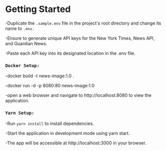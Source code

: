 # Getting Started

-Duplicate the `.sample.env` file in the project's root directory and change its name to `.env.`

-Ensure to generate unique API keys for the New York Times, News API, and Guardian News.

-Paste each API key into its designated location in the .env file.

### `Docker Setup:`

-docker build -t news-image:1.0 .

-docker run -d -p 8080:80 news-image:1.0

-open a web browser and navigate to http://localhost:8080 to view the application.

### `Yarn Setup:`

-Run `yarn install` to install dependencies.

-Start the application in development mode using yarn start.

-The app will be accessible at http://localhost:3000 in your browser.
